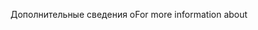 <span data-ttu-id="7a408-101">Дополнительные сведения о</span><span class="sxs-lookup"><span data-stu-id="7a408-101">For more information about</span></span>